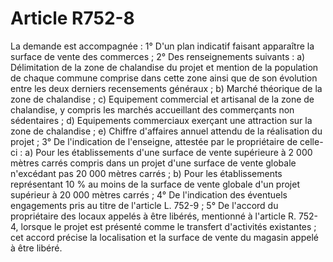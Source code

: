 # Article R752-8

La demande est accompagnée :   1° D'un plan indicatif faisant apparaître la surface de vente des commerces ;   2° Des renseignements suivants :   a) Délimitation de la zone de chalandise du projet et mention de la population de chaque commune comprise dans cette zone ainsi que de son évolution entre les deux derniers recensements généraux ;   b) Marché théorique de la zone de chalandise ;   c) Equipement commercial et artisanal de la zone de chalandise, y compris les marchés accueillant des commerçants non sédentaires ;   d) Equipements commerciaux exerçant une attraction sur la zone de chalandise ;   e) Chiffre d'affaires annuel attendu de la réalisation du projet ;   3° De l'indication de l'enseigne, attestée par le propriétaire de celle-ci :   a) Pour les établissements d'une surface de vente supérieure à 2 000 mètres carrés compris dans un projet d'une surface de vente globale n'excédant pas 20 000 mètres carrés ;   b) Pour les établissements représentant 10 % au moins de la surface de vente globale d'un projet supérieur à 20 000 mètres carrés ;   4° De l'indication des éventuels engagements pris au titre de l'article L. 752-9 ;   5° De l'accord du propriétaire des locaux appelés à être libérés, mentionné à l'article R. 752-4, lorsque le projet est présenté comme le transfert d'activités existantes ; cet accord précise la localisation et la surface de vente du magasin appelé à être libéré.